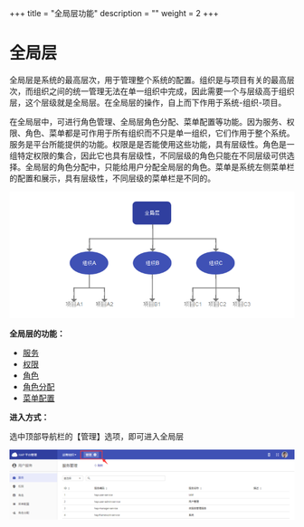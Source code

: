 +++
title = "全局层功能"
description = ""
weight = 2
+++

# 全局层

全局层是系统的最高层次，用于管理整个系统的配置。组织是与项目有关的最高层次，而组织之间的统一管理无法在单一组织中完成，因此需要一个与层级高于组织层，这个层级就是全局层。在全局层的操作，自上而下作用于系统-组织-项目。

在全局层中，可进行角色管理、全局层角色分配、菜单配置等功能。因为服务、权限、角色、菜单都是可作用于所有组织而不只是单一组织，它们作用于整个系统。服务是平台所能提供的功能。权限是是否能使用这些功能，具有层级性。角色是一组特定权限的集合，因此它也具有层级性，不同层级的角色只能在不同层级可供选择。全局层的角色分配中，只能给用户分配全局层的角色。菜单是系统左侧菜单栏的配置和展示，具有层级性，不同层级的菜单栏是不同的。

![层级关系](../images/I_2.png)

**全局层的功能：**

- [服务](#1)
- [权限](#2)
- [角色](#3)
- [角色分配](#4)
- [菜单配置](#5)

**进入方式：**

选中顶部导航栏的【管理】选项，即可进入全局层

![全局层](../images/I_1.png)